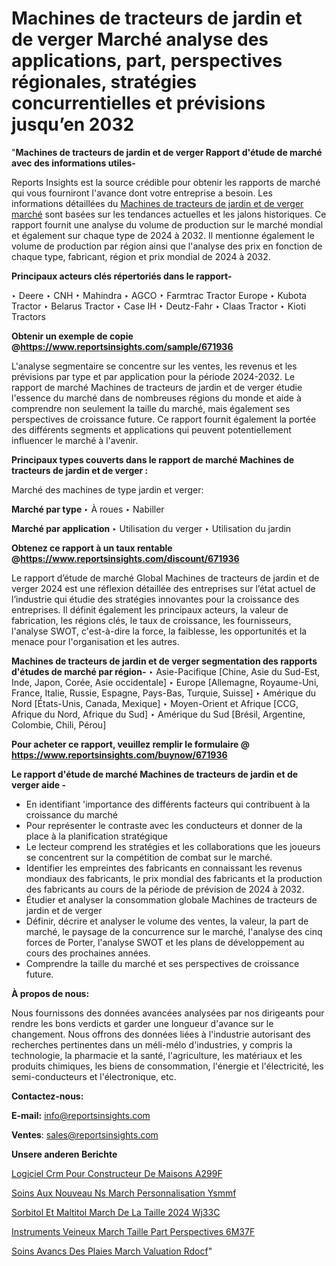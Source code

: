 # Machines de tracteurs de jardin et de verger Marché analyse des applications, part, perspectives régionales, stratégies concurrentielles et prévisions jusqu’en 2032

"<strong>Machines de tracteurs de jardin et de verger Rapport d'étude de marché avec des informations utiles-</strong>

Reports Insights est la source crédible pour obtenir les rapports de marché qui vous fourniront l'avance dont votre entreprise a besoin. Les informations détaillées du <a href=https://www.reportsinsights.com/sample/671936>Machines de tracteurs de jardin et de verger marché</a> sont basées sur les tendances actuelles et les jalons historiques. Ce rapport fournit une analyse du volume de production sur le marché mondial et également sur chaque type de 2024 à 2032. Il mentionne également le volume de production par région ainsi que l'analyse des prix en fonction de chaque type, fabricant, région et prix mondial de 2024 à 2032.

<b>Principaux acteurs clés répertoriés dans le rapport-</b>

‣ Deere
‣ CNH
‣ Mahindra
‣ AGCO
‣ Farmtrac Tractor Europe
‣ Kubota Tractor
‣ Belarus Tractor
‣ Case IH
‣ Deutz-Fahr
‣ Claas Tractor
‣ Kioti Tractors

<strong><b>Obtenir un exemple de copie @</b></strong><a href=https://www.reportsinsights.com/sample/671936><strong><b>https://www.reportsinsights.com/sample/671936</b></strong></a>

L'analyse segmentaire se concentre sur les ventes, les revenus et les prévisions par type et par application pour la période 2024-2032. Le rapport de marché Machines de tracteurs de jardin et de verger étudie l'essence du marché dans de nombreuses régions du monde et aide à comprendre non seulement la taille du marché, mais également ses perspectives de croissance future. Ce rapport fournit également la portée des différents segments et applications qui peuvent potentiellement influencer le marché à l'avenir.

<strong>Principaux types couverts dans le rapport de marché Machines de tracteurs de jardin et de verger :</strong>

Marché des machines de type jardin et verger:

<strong>Marché par type </strong>
‣ À roues
‣ Nabiller

<strong>Marché par application </strong>
‣ Utilisation du verger
‣ Utilisation du jardin

<strong><b>Obtenez ce rapport à un taux rentable @</b></strong><a href=https://www.reportsinsights.com/discount/671936><strong><b>https://www.reportsinsights.com/discount/671936</b></strong></a>

Le rapport d’étude de marché Global Machines de tracteurs de jardin et de verger 2024 est une réflexion détaillée des entreprises sur l’état actuel de l’industrie qui étudie des stratégies innovantes pour la croissance des entreprises. Il définit également les principaux acteurs, la valeur de fabrication, les régions clés, le taux de croissance, les fournisseurs, l'analyse SWOT, c'est-à-dire la force, la faiblesse, les opportunités et la menace pour l'organisation et les autres.

<strong>Machines de tracteurs de jardin et de verger segmentation des rapports d'études de marché par région-</strong>
‣ Asie-Pacifique [Chine, Asie du Sud-Est, Inde, Japon, Corée, Asie occidentale]
‣ Europe [Allemagne, Royaume-Uni, France, Italie, Russie, Espagne, Pays-Bas, Turquie, Suisse]
‣ Amérique du Nord [États-Unis, Canada, Mexique]
‣ Moyen-Orient et Afrique [CCG, Afrique du Nord, Afrique du Sud]
‣ Amérique du Sud [Brésil, Argentine, Colombie, Chili, Pérou]

<strong>Pour acheter ce rapport, veuillez remplir le formulaire @   <a href=https://www.reportsinsights.com/buynow/671936>https://www.reportsinsights.com/buynow/671936</a></strong>

<strong>Le rapport d'étude de marché Machines de tracteurs de jardin et de verger aide -</strong>
<ul>
  <li>En identifiant 'importance des différents facteurs qui contribuent à la croissance du marché</li>
  <li>Pour représenter le contraste avec les conducteurs et donner de la place à la planification stratégique</li>
  <li>Le lecteur comprend les stratégies et les collaborations que les joueurs se concentrent sur la compétition de combat sur le marché.</li>
  <li>Identifier les empreintes des fabricants en connaissant les revenus mondiaux des fabricants, le prix mondial des fabricants et la production des fabricants au cours de la période de prévision de 2024 à 2032.</li>
  <li>Étudier et analyser la consommation globale Machines de tracteurs de jardin et de verger</li>
  <li>Définir, décrire et analyser le volume des ventes, la valeur, la part de marché, le paysage de la concurrence sur le marché, l'analyse des cinq forces de Porter, l'analyse SWOT et les plans de développement au cours des prochaines années.</li>
  <li>Comprendre la taille du marché et ses perspectives de croissance future.</li>
</ul>
<strong>À propos de nous:</strong>

Nous fournissons des données avancées analysées par nos dirigeants pour rendre les bons verdicts et garder une longueur d'avance sur le changement. Nous offrons des données liées à l'industrie autorisant des recherches pertinentes dans un méli-mélo d'industries, y compris la technologie, la pharmacie et la santé, l'agriculture, les matériaux et les produits chimiques, les biens de consommation, l'énergie et l'électricité, les semi-conducteurs et l'électronique, etc.

<strong>Contactez-nous:</strong>

<strong>E-mail:</strong> <a href=mailto:info@reportsinsights.com>info@reportsinsights.com</a>

<strong>Ventes</strong>: <a href=mailto:sales@reportsinsights.com>sales@reportsinsights.com</a>

<strong>Unsere anderen Berichte</strong>

<a href=https://www.linkedin.com/pulse/logiciel-crm-pour-constructeur-de-maisons-a299f/>Logiciel Crm Pour Constructeur De Maisons A299F</a>

<a href=https://www.linkedin.com/pulse/soins-aux-nouveau-n%C3%A9s-march%C3%A9-personnalisation-ysmmf/>Soins Aux Nouveau Ns March Personnalisation Ysmmf</a>

<a href=https://www.linkedin.com/pulse/sorbitol-et-maltitol-march%C3%A9-de-la-taille-2024-wj33c/>Sorbitol Et Maltitol March De La Taille 2024 Wj33C</a>

<a href=https://www.linkedin.com/pulse/instruments-veineux-march%C3%A9-taille-part-perspectives-6m37f/>Instruments Veineux March Taille Part Perspectives 6M37F</a>

<a href=https://www.linkedin.com/pulse/soins-avanc%C3%A9s-des-plaies-march%C3%A9-%C3%A9valuation-rdocf/>Soins Avancs Des Plaies March Valuation Rdocf</a>"
